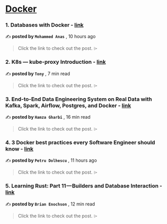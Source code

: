 
<h1><a href=https://medium.com/tag/docker/recommended target="_blank" rel="noopener noreferrer">Docker</a></h1>
<h3>1. Databases with Docker - <a href=https://medium.com/@anasmohammed361/databases-with-docker-10db1824c0eb?source=tag_recommended_feed---------0-84----------docker----------5f2eb5e4_890c_444b_846a_0333df5e4393------- target="_blank" rel="noopener noreferrer">link</a></h3>

✍️ **posted by `Mohammed Anas`** <date> , 10 hours ago</date>

<blockquote>Click the link to check out the post. ⌲</blockquote>

<h3>2. K8s — kube-proxy Introduction - <a href=https://medium.com/@tonylixu/k8s-kube-proxy-introduction-c847915efe57?source=tag_recommended_feed---------1-107----------docker----------5f2eb5e4_890c_444b_846a_0333df5e4393------- target="_blank" rel="noopener noreferrer">link</a></h3>

✍️ **posted by `Tony`** <date> , 7 min read</date>

<blockquote>Click the link to check out the post. ⌲</blockquote>

<h3>3. End-to-End Data Engineering System on Real Data with Kafka, Spark, Airflow, Postgres, and Docker - <a href=https://medium.com/towardsdev/end-to-end-data-engineering-system-on-real-data-with-kafka-spark-airflow-postgres-and-docker-a70e18df4090?source=tag_recommended_feed---------2-85----------docker----------5f2eb5e4_890c_444b_846a_0333df5e4393------- target="_blank" rel="noopener noreferrer">link</a></h3>

✍️ **posted by `Hamza Gharbi`** <date> , 16 min read</date>

<blockquote>Click the link to check out the post. ⌲</blockquote>

<h3>4. 3 Docker best practices every Software Engineer should know - <a href=https://medium.com/@petrudolhescu/3-docker-best-practices-every-software-engineer-should-know-e166115ea09e?source=tag_recommended_feed---------3-84----------docker----------5f2eb5e4_890c_444b_846a_0333df5e4393------- target="_blank" rel="noopener noreferrer">link</a></h3>

✍️ **posted by `Petru Dolhescu`** <date> , 11 hours ago</date>

<blockquote>Click the link to check out the post. ⌲</blockquote>

<h3>5. Learning Rust: Part 11 — Builders and Database Interaction - <a href=https://medium.com/gitconnected/learning-rust-part-11-builders-and-database-interaction-2c1f3207b6a2?source=tag_recommended_feed---------4-107----------docker----------5f2eb5e4_890c_444b_846a_0333df5e4393------- target="_blank" rel="noopener noreferrer">link</a></h3>

✍️ **posted by `Brian Enochson`** <date> , 12 min read</date>

<blockquote>Click the link to check out the post. ⌲</blockquote>

